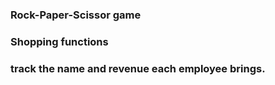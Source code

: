  <h3>Rock-Paper-Scissor game<h3>
 <h3>Shopping functions<h3>
 <h3>track the name and revenue each employee brings.<h3>

